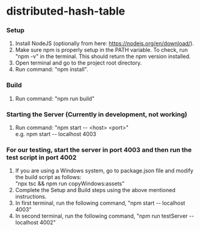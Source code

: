 # distributed-hash-table

### Setup
1. Install NodeJS (optionally from here: https://nodejs.org/en/download/).
2. Make sure npm is properly setup in the PATH variable. To check, run "npm -v" in the terminal. This should return the npm version installed.
1. Open terminal and go to the project root directory.
2. Run command: "npm install".

### Build
1. Run command: "npm run build"

### Starting the Server (Currently in development, not working)
1. Run command: "npm start -- \<host> \<port>" <br />
    e.g. npm start -- localhost 4003


### For our testing, start the server in port 4003 and then run the test script in port 4002
1. If you are using a Windows system, go to package.json file and modify the build script as follows: <br />
    "npx tsc && npm run copyWindows:assets"
2. Complete the Setup and Build steps using the above mentioned instructions.
3. In first terminal, run the following command, "npm start -- localhost 4003"
4. In second terminal, run the following command, "npm run testServer -- localhost 4002"
